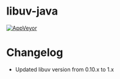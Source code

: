 # libuv-java

[![AppVeyor](https://img.shields.io/appveyor/ci/WebFolder/libuv-java.svg?label=Windows-GNU/Linux)](https://ci.appveyor.com/project/WebFolder/libuv-java)

# Changelog
- Updated libuv version from 0.10.x to 1.x